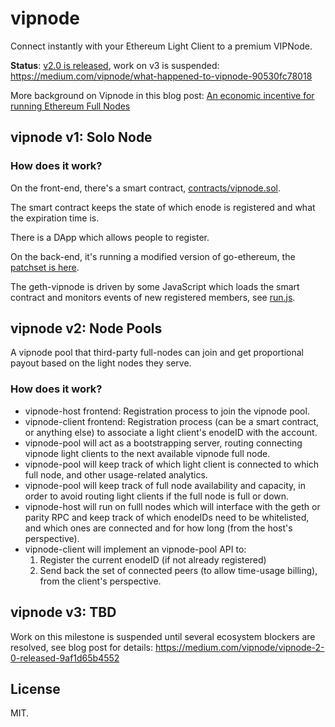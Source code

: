 # vipnode

Connect instantly with your Ethereum Light Client to a premium VIPNode.

**Status**: [v2.0 is released](https://medium.com/vipnode/vipnode-2-0-released-9af1d65b4552), work on v3 is suspended: https://medium.com/vipnode/what-happened-to-vipnode-90530fc78018

More background on Vipnode in this blog post: [An economic incentive for running Ethereum Full Nodes](https://medium.com/@shazow/an-economic-incentive-for-running-ethereum-full-nodes-ecc0c9ebe22)

## vipnode v1: Solo Node

### How does it work?

On the front-end, there's a smart contract,
[contracts/vipnode.sol](https://github.com/shazow/vipnode/blob/v1/contracts/vipnode.sol).

The smart contract keeps the state of which enode is registered and what the
expiration time is.

There is a DApp which allows people to register.

On the back-end, it's running a modified version of go-ethereum, the [patchset is
here](https://github.com/ethereum/go-ethereum/pull/16333).

The geth-vipnode is driven by some JavaScript which loads the smart contract and
monitors events of new registered members, see 
[run.js](https://github.com/shazow/vipnode/blob/v1/run.js).

## vipnode v2: Node Pools

A vipnode pool that third-party full-nodes can join and get proportional payout based on the light nodes they serve.

### How does it work?

- vipnode-host frontend: Registration process to join the vipnode pool.
- vipnode-client frontend: Registration process (can be a smart contract, or anything else) to associate a light client's enodeID with the account.
- vipnode-pool will act as a bootstrapping server, routing connecting vipnode light clients to the next available vipnode full node.
- vipnode-pool will keep track of which light client is connected to which full node, and other usage-related analytics.
- vipnode-pool will keep track of full node availability and capacity, in order to avoid routing light clients if the full node is full or down.
- vipnode-host will run on fulll nodes which will interface with the geth or parity RPC and keep track of which enodeIDs need to be whitelisted, and which ones are connected and for how long (from the host's perspective).
- vipnode-client will implement an vipnode-pool API to:
  1. Register the current enodeID (if not already registered)
  2. Send back the set of connected peers (to allow time-usage billing), from the client's perspective.

## vipnode v3: TBD

Work on this milestone is suspended until several ecosystem blockers are resolved, see blog post for details: https://medium.com/vipnode/vipnode-2-0-released-9af1d65b4552


## License

MIT.

